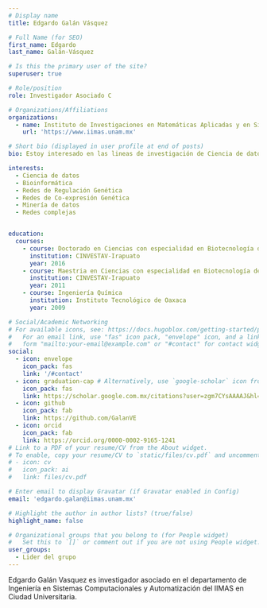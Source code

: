 ```yaml
---
# Display name
title: Edgardo Galán Vásquez

# Full Name (for SEO)
first_name: Edgardo
last_name: Galán-Vásquez

# Is this the primary user of the site?
superuser: true

# Role/position
role: Investigador Asociado C

# Organizations/Affiliations
organizations:
  - name: Instituto de Investigaciones en Matemáticas Aplicadas y en Sistemas - UNAM
    url: 'https://www.iimas.unam.mx'

# Short bio (displayed in user profile at end of posts)
bio: Estoy interesado en las lineas de investigación de Ciencia de datos aplicada a datos biológicos, Bioinformática, Biología de sistemas y redes complejas.

interests:
  - Ciencia de datos
  - Bioinformática
  - Redes de Regulación Genética
  - Redes de Co-expresión Genética
  - Minería de datos
  - Redes complejas


education:
  courses:
    - course: Doctorado en Ciencias con especialidad en Biotecnología de Plantas
      institution: CINVESTAV-Irapuato
      year: 2016
    - course: Maestria en Ciencias con especialidad en Biotecnología de Plantas
      institution: CINVESTAV-Irapuato
      year: 2011
    - course: Ingeniería Química
      institution: Instituto Tecnológico de Oaxaca
      year: 2009

# Social/Academic Networking
# For available icons, see: https://docs.hugoblox.com/getting-started/page-builder/#icons
#   For an email link, use "fas" icon pack, "envelope" icon, and a link in the
#   form "mailto:your-email@example.com" or "#contact" for contact widget.
social:
  - icon: envelope
    icon_pack: fas
    link: '/#contact'
  - icon: graduation-cap # Alternatively, use `google-scholar` icon from `ai` icon pack
    icon_pack: fas
    link: https://scholar.google.com.mx/citations?user=zgm7CYsAAAAJ&hl=es
  - icon: github
    icon_pack: fab
    link: https://github.com/GalanVE
  - icon: orcid
    icon_pack: fab
    link: https://orcid.org/0000-0002-9165-1241
# Link to a PDF of your resume/CV from the About widget.
# To enable, copy your resume/CV to `static/files/cv.pdf` and uncomment the lines below.
# - icon: cv
#   icon_pack: ai
#   link: files/cv.pdf

# Enter email to display Gravatar (if Gravatar enabled in Config)
email: 'edgardo.galan@iimas.unam.mx'

# Highlight the author in author lists? (true/false)
highlight_name: false

# Organizational groups that you belong to (for People widget)
#   Set this to `[]` or comment out if you are not using People widget.
user_groups:
  - Lider del grupo
---
```


Edgardo Galán Vasquez es investigador asociado en el departamento de Ingeniería en Sistemas Computacionales y Automatización del IIMAS en Ciudad Universitaria.
